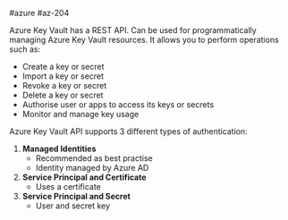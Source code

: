 #azure #az-204 

Azure Key Vault has a REST API.
Can be used for programmatically managing Azure Key Vault resources.
It allows you to perform operations such as:
- Create a key or secret
- Import a key or secret
- Revoke a key or secret
- Delete a key or secret
- Authorise user or apps to access its keys or secrets
- Monitor and manage key usage

Azure Key Vault API supports 3 different types of authentication:
1. **Managed Identities**
	- Recommended as best practise
	- Identity managed by Azure AD
2. **Service Principal and Certificate**
	- Uses a certificate
3. **Service Principal and Secret**
	- User and secret key
